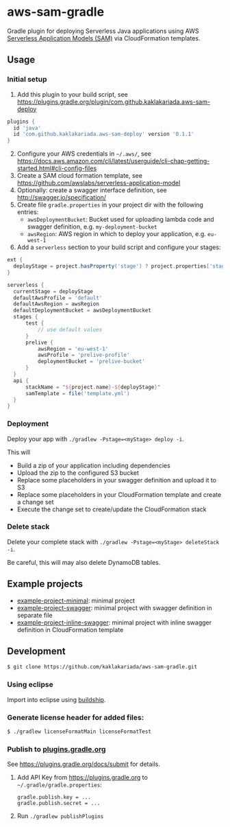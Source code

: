 # aws-sam-gradle
Gradle plugin for deploying Serverless Java applications using AWS [Serverless Application Models (SAM)](https://github.com/awslabs/serverless-application-model) via CloudFormation templates.

## Usage

### Initial setup

1. Add this plugin to your build script, see https://plugins.gradle.org/plugin/com.github.kaklakariada.aws-sam-deploy

  ```groovy
plugins {
	id 'java'
	id 'com.github.kaklakariada.aws-sam-deploy' version '0.1.1'
}
```
2. Configure your AWS credentials in `~/.aws/`, see https://docs.aws.amazon.com/cli/latest/userguide/cli-chap-getting-started.html#cli-config-files
3. Create a SAM cloud formation template, see https://github.com/awslabs/serverless-application-model
4. Optionally: create a swagger interface definition, see http://swagger.io/specification/
5. Create file `gradle.properties` in your project dir with the following entries:
   * `awsDeploymentBucket`: Bucket used for uploading lambda code and swagger definition, e.g. `my-deployment-bucket`
   * `awsRegion`: AWS region in which to deploy your application, e.g. `eu-west-1`
6. Add a `serverless` section to your build script and configure your stages:

  ```groovy
ext {
	deployStage = project.hasProperty('stage') ? project.properties['stage'] : 'test'
}

serverless {
	currentStage = deployStage
	defaultAwsProfile = 'default'
	defaultAwsRegion = awsRegion
	defaultDeploymentBucket = awsDeploymentBucket
	stages {
		test {
			// use default values
		}
		prelive {
			awsRegion = 'eu-west-1'
			awsProfile = 'prelive-profile'
			deploymentBucket = 'prelive-bucket'
		}
	}
	api {
		stackName = "${project.name}-${deployStage}"
		samTemplate = file('template.yml')
	}
}
```

### Deployment

Deploy your app with `./gradlew -Pstage=<myStage> deploy -i`.

This will
* Build a zip of your application including dependencies
* Upload the zip to the configured S3 bucket
* Replace some placeholders in your swagger definition and upload it to S3
* Replace some placeholders in your CloudFormation template and create a change set
* Execute the change set to create/update the CloudFormation stack

### Delete stack

Delete your complete stack with `./gradlew -Pstage=<myStage> deleteStack -i`.

Be careful, this will may also delete DynamoDB tables.

## Example projects
* [example-project-minimal](https://github.com/kaklakariada/aws-sam-gradle/tree/master/example-project-minimal): minimal project
* [example-project-swagger](https://github.com/kaklakariada/aws-sam-gradle/tree/master/example-project-swagger): minimal project with swagger definition in separate file
* [example-project-inline-swagger](https://github.com/kaklakariada/aws-sam-gradle/tree/master/example-project-inline-swagger): minimal project with inline swagger definition in CloudFormation template

## Development

```bash
$ git clone https://github.com/kaklakariada/aws-sam-gradle.git
```

### Using eclipse

Import into eclipse using [buildship](https://projects.eclipse.org/projects/tools.buildship).

### Generate license header for added files:

```bash
$ ./gradlew licenseFormatMain licenseFormatTest
```
### Publish to [plugins.gradle.org](https://plugins.gradle.org)

See https://plugins.gradle.org/docs/submit for details.

1. Add API Key from https://plugins.gradle.org to `~/.gradle/gradle.properties`:

    ```
    gradle.publish.key = ...
    gradle.publish.secret = ...
    ```
2. Run `./gradlew publishPlugins`
